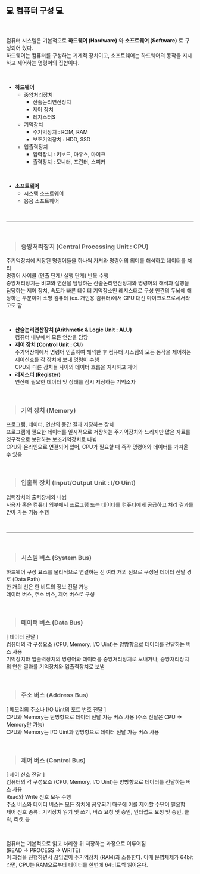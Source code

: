 ##  💻  컴퓨터 구성 💻 

<br>

컴퓨터 시스템은 기본적으로 **하드웨어 (Hardware)** 와 **소프트웨어 (Software)** 로 구성되어 있다.    
하드웨어는 컴퓨터를 구성하는 기계적 장치이고, 소프트웨어는 하드웨어의 동작을 지시하고 제어하는 명령어의 집합이다.

<br>

* **하드웨어** 
    * 중앙처리장치
        * 산출논리연산장치
        * 제어 장치
        * 레지스터S
    * 기억장치
        * 주기억장치 : ROM, RAM
        * 보조기억장치 : HDD, SSD
    * 입출력장치
        * 입력장치 : 키보드, 마우스, 마이크
        * 출력장치 : 모니터, 프린터, 스피커

<br>

* **소프트웨어**
    * 시스템 소프트웨어
    * 응용 소프트웨어

<br>

---

<br>

>### 중앙처리장치 (Central Processing Unit : CPU)
주기억장치에 저장된 명령어들을 하나씩 가져와 명령어의 의미를 해석하고 데이터를 처리    
명령어 사이클 (인출 단계/ 실행 단계) 반복 수행     
중앙처리장치는 비교와 연산을 담당하는  산술논리연산장치와 명령어의 해석과 실행을 담당하는  제어 장치, 속도가 빠른 데이터 기억장소인  레지스터로 구성
인간의 두뇌에 해당하는 부분이며 소형 컴퓨터 (ex. 개인용 컴퓨터)에서 CPU 대신 마이크로프로세서라고도 함    

<br>

* **산술논리연산장치 (Arithmetic & Logic Unit : ALU)**    
컴퓨터 내부에서 모든 연산을 담당 
* **제어 장치 (Control Unit : CU)**     
주기억장치에서 명령어 인출하여 해석한 후 컴퓨터 시스템의 모든 동작을 제어하는 제어신호를 각 장치에 보내 명령어 수행        
CPU와 다른 장치들 사이의 데이터 흐름을 지시하고 제어 
* **레지스터 (Register)**      
연산에 필요한 데이터 및 상태를 잠시 저장하는 기억소자      

<br>

>### 기억 장치 (Memory) 
프로그램, 데이터, 연산의 중간 결과 저장하는 장치    
프로그램에 필요한 데이터를 일시적으로 저장하는 주기억장치와 느리지만 많은 자료를 영구적으로 보관하는 보조기억장치로 나뉨        
CPU와 온라인으로 연결되어 있어, CPU가 필요할 때 즉각 명령어와 데이터를 가져올 수 있음   

<br>    
        
>### 입출력 장치 (Input/Output Unit : I/O Uint)
입력장치와 출력장치와 나뉨      
사용자 혹은 컴퓨터 외부에서 프로그램 또는 데이터를 컴퓨터에게 공급하고 처리 결과를 받아 가는 기능 수행  

<br>

---

<br>

>### **시스템 버스 (System Bus)**
하드웨어 구성 요소를 물리적으로 연결하는 선 
여러 개의 선으로 구성된 데이터 전달 경로 (Data Path)    
한 개의 선은 한 비트의 정보 전달 가능   
데이터 버스, 주소 버스, 제어 버스로 구성      

<br>

>### 데이터 버스 (Data Bus)
[ 데이터 전달 ]    
컴퓨터의 각 구성요소 (CPU, Memory, I/O Uint)는 양방향으로 데이터를 전달하는 버스 사용   
기억장치와 입출력장치의 명령어와 데이터를 중앙처리장치로 보내거나, 중앙처리장치의 연산 결과를 기억장치와 입출력장치로 보냄

<br>

>### 주소 버스 (Address Bus)
[ 메모리의 주소나 I/O Uint의 포트 번호 전달 ]       
CPU와 Memory는 단방향으로 데이터 전달 가능 버스 사용 (주소 전달은 CPU → Memory만 가능)  
CPU와 Memory는 I/O Uint과 양방향으로 데이터 전달 가능 버스 사용     

<br>

>### 제어 버스 (Control Bus)
[ 제어 신호 전달 ]  
컴퓨터의 각 구성요소 (CPU, Memory, I/O Uint)는 양방향으로 데이터를 전달하는 버스 사용  
Read와 Write 신호 모두 수행      
주소 버스와 데이터 버스는 모든 장치에 공유되기 때문에 이를 제어할 수단이 필요함     
제어 신호 종류 : 기억장치 읽기 및 쓰기, 버스 요청 및 승인, 인터럽트 요청 및 승인, 클락, 리셋 등      

<br>

컴퓨터는 기본적으로 읽고 처리한 뒤 저장하는 과정으로 이루어짐           
(READ → PROCESS → WRITE)    
이 과정을 진행하면서 끊임없이 주기억장치 (RAM)과 소통한다. 이때 운영체제가 64bit라면, CPU는 RAM으로부터 데이터를 한번에 64비트씩 읽어온다.    